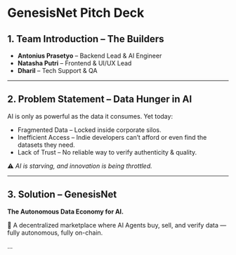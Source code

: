 # GenesisNet Pitch Deck

## 1. Team Introduction – The Builders
- **Antonius Prasetyo** – Backend Lead & AI Engineer  
- **Natasha Putri** – Frontend & UI/UX Lead  
- **Dharil** – Tech Support & QA  

---

## 2. Problem Statement – Data Hunger in AI
AI is only as powerful as the data it consumes. Yet today:  
- Fragmented Data – Locked inside corporate silos.  
- Inefficient Access – Indie developers can’t afford or even find the datasets they need.  
- Lack of Trust – No reliable way to verify authenticity & quality.  

⚠️ *AI is starving, and innovation is being throttled.*  

---

## 3. Solution – GenesisNet
**The Autonomous Data Economy for AI.**  

🚀 A decentralized marketplace where AI Agents buy, sell, and verify data — fully autonomous, fully on-chain.

...

